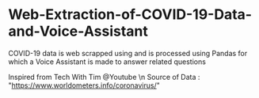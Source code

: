 # Web-Extraction-of-COVID-19-Data-and-Voice-Assistant
COVID-19 data is web scrapped using and is processed using Pandas for which a Voice Assistant is made to answer related questions

Inspired from Tech With Tim @Youtube \n
Source of Data : "https://www.worldometers.info/coronavirus/"
